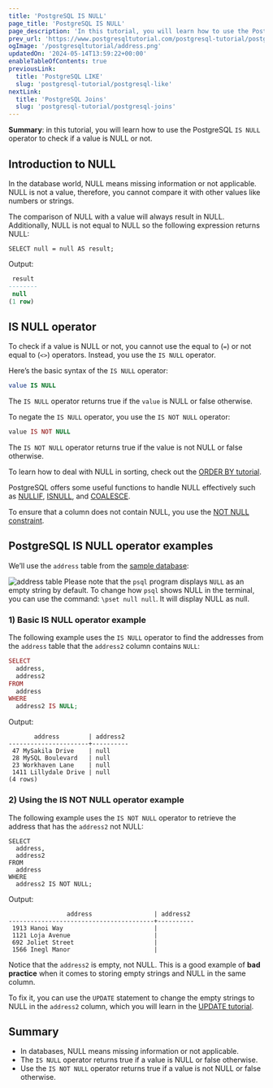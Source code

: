 ```yaml
---
title: 'PostgreSQL IS NULL'
page_title: 'PostgreSQL IS NULL'
page_description: 'In this tutorial, you will learn how to use the PostgreSQL IS NULL operator to check if a value is NULL or not.'
prev_url: 'https://www.postgresqltutorial.com/postgresql-tutorial/postgresql-is-null/'
ogImage: '/postgresqltutorial/address.png'
updatedOn: '2024-05-14T13:59:22+00:00'
enableTableOfContents: true
previousLink:
  title: 'PostgreSQL LIKE'
  slug: 'postgresql-tutorial/postgresql-like'
nextLink:
  title: 'PostgreSQL Joins'
  slug: 'postgresql-tutorial/postgresql-joins'
---
```


**Summary**: in this tutorial, you will learn how to use the PostgreSQL `IS NULL` operator to check if a value is NULL or not.

## Introduction to NULL

In the database world, NULL means missing information or not applicable. NULL is not a value, therefore, you cannot compare it with other values like numbers or strings.

The comparison of NULL with a value will always result in NULL. Additionally, NULL is not equal to NULL so the following expression returns NULL:

```phpsqlsql
SELECT null = null AS result;
```

Output:

```sql
 result
--------
 null
(1 row)
```

## IS NULL operator

To check if a value is NULL or not, you cannot use the equal to (`=`) or not equal to (`<>`) operators. Instead, you use the `IS NULL` operator.

Here’s the basic syntax of the `IS NULL` operator:

```sql
value IS NULL
```

The `IS NULL` operator returns true if the `value` is NULL or false otherwise.

To negate the `IS NULL` operator, you use the `IS NOT NULL` operator:

```php
value IS NOT NULL
```

The `IS NOT NULL` operator returns true if the value is not NULL or false otherwise.

To learn how to deal with NULL in sorting, check out the [ORDER BY tutorial](postgresql-order-by).

PostgreSQL offers some useful functions to handle NULL effectively such as [NULLIF](postgresql-nullif), [ISNULL](postgresql-isnull), and [COALESCE](postgresql-coalesce).

To ensure that a column does not contain NULL, you use the [NOT NULL constraint](postgresql-not-null-constraint).

## PostgreSQL IS NULL operator examples

We’ll use the `address` table from the [sample database](../postgresql-getting-started/postgresql-sample-database):

![address table](/postgresqltutorial/address.png)
Please note that the `psql` program displays `NULL` as an empty string by default. To change how `psql` shows NULL in the terminal, you can use the command: `\pset null null`. It will display NULL as null.

### 1\) Basic IS NULL operator example

The following example uses the `IS NULL` operator to find the addresses from the `address` table that the `address2` column contains `NULL`:

```php
SELECT
  address,
  address2
FROM
  address
WHERE
  address2 IS NULL;
```

Output:

```
       address        | address2
----------------------+----------
 47 MySakila Drive    | null
 28 MySQL Boulevard   | null
 23 Workhaven Lane    | null
 1411 Lillydale Drive | null
(4 rows)
```

### 2\) Using the IS NOT NULL operator example

The following example uses the `IS NOT NULL` operator to retrieve the address that has the `address2` not NULL:

```
SELECT
  address,
  address2
FROM
  address
WHERE
  address2 IS NOT NULL;
```

Output:

```
                address                 | address2
----------------------------------------+----------
 1913 Hanoi Way                         |
 1121 Loja Avenue                       |
 692 Joliet Street                      |
 1566 Inegl Manor                       |
```

Notice that the `address2` is empty, not NULL. This is a good example of **bad practice** when it comes to storing empty strings and NULL in the same column.

To fix it, you can use the `UPDATE` statement to change the empty strings to NULL in the `address2` column, which you will learn in the [UPDATE tutorial](postgresql-update).

## Summary

- In databases, NULL means missing information or not applicable.
- The `IS NULL` operator returns true if a value is NULL or false otherwise.
- Use the `IS NOT NULL` operator returns true if a value is not NULL or false otherwise.
